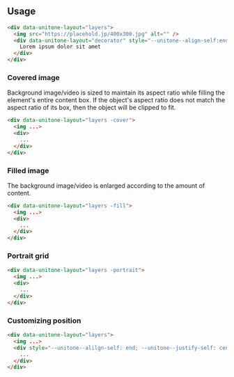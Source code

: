 ## Usage

```html
<div data-unitone-layout="layers">
  <img src="https://placehold.jp/400x300.jpg" alt="" />
  <div data-unitone-layout="decorator" style="--unitone--align-self:end">
    Lorem ipsum dolor sit amet
  </div>
</div>
```

### Covered image

Background image/video is sized to maintain its aspect ratio while filling the element's entire content box. If the object's aspect ratio does not match the aspect ratio of its box, then the object will be clipped to fit.

```html
<div data-unitone-layout="layers -cover">
  <img ...>
  <div>
    ...
  </div>
</div>
```

### Filled image

The background image/video is enlarged according to the amount of content.

```html
<div data-unitone-layout="layers -fill">
  <img ...>
  <div>
    ...
  </div>
</div>
```

### Portrait grid

```html
<div data-unitone-layout="layers -portrait">
  <img ...>
  <div>
    ...
  </div>
</div>
```

### Customizing position

```html
<div data-unitone-layout="layers">
  <img ...>
  <div style="--unitone--alilgn-self: end; --unitone--justify-self: center">
    ...
  </div>
</div>
```

